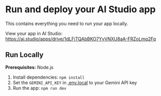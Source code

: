 <div align="center">
</div>

# Run and deploy your AI Studio app

This contains everything you need to run your app locally.

View your app in AI Studio: https://ai.studio/apps/drive/1dLFiTQAbBKO7YyVNXU8aA-FRZoLmq2Fq

## Run Locally

**Prerequisites:**  Node.js


1. Install dependencies:
   `npm install`
2. Set the `GEMINI_API_KEY` in [.env.local](.env.local) to your Gemini API key
3. Run the app:
   `npm run dev`
